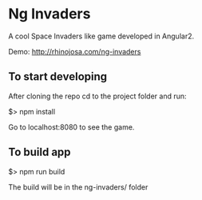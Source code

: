 # Ng Invaders
A cool Space Invaders like game developed in Angular2.

Demo: http://rhinojosa.com/ng-invaders


## To start developing
After cloning the repo cd to the project folder and run:

$> npm install

Go to localhost:8080 to see the game.


## To build app

$> npm run build

The build will be in the ng-invaders/ folder
